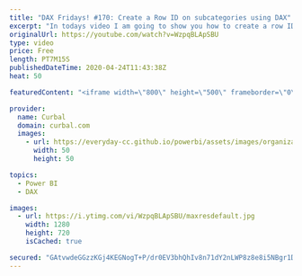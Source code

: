 ```yaml
---
title: "DAX Fridays! #170: Create a Row ID on subcategories using DAX"
excerpt: "In todays video I am going to show you how to create a row ID on a table using DAX and to add some complexity , the row ID will be on subcategories.  Previous video on index: https://www.youtube.com/watch?v=qUmTxQHr6nY Earlier dax function: https://www.youtube.com/watch?v=lyhS2txtZ44  Get Northwind Dataset:"
originalUrl: https://youtube.com/watch?v=WzpqBLApSBU
type: video
price: Free
length: PT7M15S
publishedDateTime: 2020-04-24T11:43:38Z
heat: 50

featuredContent: "<iframe width=\"800\" height=\"500\" frameborder=\"0\" src=\"https://www.youtube.com/embed/WzpqBLApSBU\" allow=\"accelerometer; autoplay; encrypted-media; gyroscope; picture-in-picture\" allowfullscreen></iframe>"

provider:
  name: Curbal
  domain: curbal.com
  images:
    - url: https://everyday-cc.github.io/powerbi/assets/images/organizations/curbal.com-50x50.jpg
      width: 50
      height: 50

topics:
  - Power BI
  - DAX

images:
  - url: https://i.ytimg.com/vi/WzpqBLApSBU/maxresdefault.jpg
    width: 1280
    height: 720
    isCached: true

secured: "GAtvwdeGGzzKGj4KEGNogT+P/dr0EV3bhQhIv8n71dY2nLWP8z8e8i5NBgr1D5bgJn48QCLH6B4SbJQ3ipBDKwkj1+6+5WK3P80iKcvj42nl21llEiWbknFconWbngTGiXAj/EM6blB4owMpgBz+jqVjxTmjLWxEFTqViFHPh7C1cWUFLpJcCI9y9xl/wo2eFJ60arZ5laMZp+BPKmCtQsTF0DE1hJDmbgD83gBZIaf2ogHBYBpIZFBE2rOj0lMVNjdW9+uztiM6U9ZheKrpv4ZlVegMTeAuQyRAmWyfAbcKuWpvyqW53jAVF9F43kQc+MxPAlRmJSPghIfqJDn19gzeAKp0byvJfAb2a4OcqpmRoMLbIdgbe/84AyIgDKB5VDkkjuisWLomUGvqbVAW1mRCGwY/WBa1G3QkXxeltJ0=;JwZSL6CmopsH6QBli/VWwA=="
---
```


